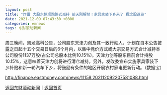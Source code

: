 ```yaml
---
layout: post
title: "炸雷 大股东惊现跑路式减持 前天刚解禁！家具家装下乡来了 概念股速览"
date: 2021-12-09 07:43:30 +0800
categories: emnews
tags: 东财滚动新闻
---
```


周三晚间，凯龙高科公告，公司股东天津力创及其一致行动人，计划在自本公告披露之日起十五个交易日后的6个月内，以集中竞价方式或大宗交易方式合计减持本公司股份1137万股(占公司总股本比例10.15%)。天津力创等股东目前合计持股10.15%，这意味着天津力创将进行清仓减持。另外，发改委宣布实施家具家装下乡补贴和新一轮汽车下乡，将鼓励有条件的地区开展农村家电更新行动。（数据宝）

<http://finance.eastmoney.com/news/11158,202112092207581088.html>

[返回东财滚动新闻](//finews.withounder.com/emnews/)｜[返回首页](//finews.withounder.com/)